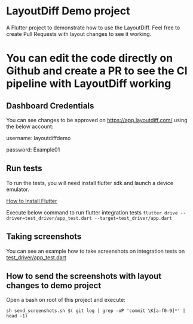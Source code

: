 # LayoutDiff Demo project

A Flutter project to demonstrate how to use the LayoutDiff. Feel free to create Pull Requests with layout changes to see it working.

# You can edit the code directly on Github and create a PR to see the CI pipeline with LayoutDiff working

## Dashboard Credentials

You can see changes to be approved on https://app.layoutdiff.com/ using the below account:

username: layoutdiffdemo

password: Example01

## Run tests

To run the tests, you will need install flutter sdk and launch a device emulator.

[How to Install Flutter](https://flutter.dev/docs/get-started/install)

Execute below command to run flutter integration tests
`flutter drive --driver=test_driver/app_test.dart --target=test_driver/app.dart`

## Taking screenshots
You can see an example how to take screenshots on integration tests on [test_driver/app_test.dart](https://github.com/LayoutDiff/layoutdiff-app-example/blob/master/test_driver/app_test.dart)

## How to send the screenshots with layout changes to demo project

Open a bash on root of this project and execute: 

```
sh send_screenshots.sh $( git log | grep -oP 'commit \K[a-f0-9]*' | head -1)
```
